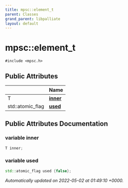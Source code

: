 ```yaml
---
title: mpsc::element_t
parent: Classes
grand_parent: libpalliate
layout: default
---
```


# mpsc::element_t






`#include <mpsc.h>`

## Public Attributes

|                | Name           |
| -------------- | -------------- |
| T | **[inner](/libpalliate/generated/Classes/structmpsc_1_1element__t#variable-inner)**  |
| std::atomic_flag | **[used](/libpalliate/generated/Classes/structmpsc_1_1element__t#variable-used)**  |

## Public Attributes Documentation

### variable inner

```cpp
T inner;
```


### variable used

```cpp
std::atomic_flag used {false};
```



_Automatically updated on 2022-05-02 at 01:49:10 +0000._